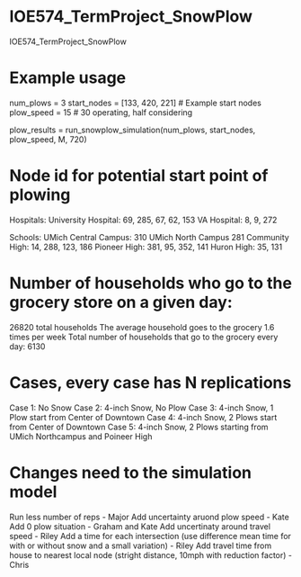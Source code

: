 # IOE574_TermProject_SnowPlow
IOE574_TermProject_SnowPlow

# Example usage
num_plows = 3
start_nodes = [133, 420, 221]  # Example start nodes
plow_speed = 15  # 30 operating, half considering 

plow_results = run_snowplow_simulation(num_plows, start_nodes, plow_speed, M, 720)

# Node id for potential start point of plowing
Hospitals:
University Hospital: 69, 285, 67, 62, 153
VA Hospital: 8, 9, 272

Schools:
UMich Central Campus: 310
UMich North Campus 281 
Community High: 14, 288, 123, 186
Pioneer High: 381, 95, 352, 141
Huron High: 35, 131

# Number of households who go to the grocery store on a given day:
26820 total households
The average household goes to the grocery 1.6 times per week
Total number of households that go to the grocery every day: 6130

# Cases, every case has N replications
Case 1: No Snow
Case 2: 4-inch Snow, No Plow
Case 3: 4-inch Snow, 1 Plow start from Center of Downtown
Case 4: 4-inch Snow, 2 Plows start from Center of Downtown
Case 5: 4-inch Snow, 2 Plows starting from UMich Northcampus and Poineer High

# Changes need to the simulation model
Run less number of reps - Major 
Add uncertainty aruond plow speed - Kate
Add 0 plow situation - Graham and Kate
Add uncertinaty around travel speed - Riley
Add a time for each intersection (use difference mean time for with or without snow and a small variation) - Riley
Add travel time from house to nearest local node (stright distance, 10mph with reduction factor) - Chris 

